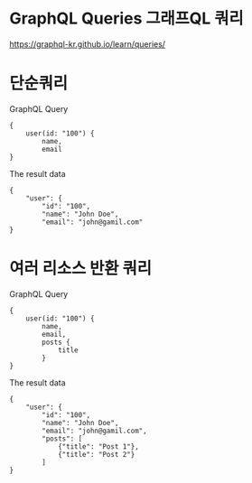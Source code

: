 # GraphQL Queries 그래프QL 쿼리

https://graphql-kr.github.io/learn/queries/

# 단순쿼리

GraphQL Query

```
{
	user(id: "100") {
		name,
		email
}
```

The result data

```
{
	"user": {
		"id": "100",
		"name": "John Doe",
		"email": "john@gamil.com"
}
```

# 여러 리소스 반환 쿼리

GraphQL Query

```
{
	user(id: "100") {
		name,
		email,
		posts {
			title
		}
}
```

The result data

```
{
	"user": {
		"id": "100",
		"name": "John Doe",
		"email": "john@gamil.com",
		"posts": [
			{"title": "Post 1"},
			{"title": "Post 2"}
		]
}
```
